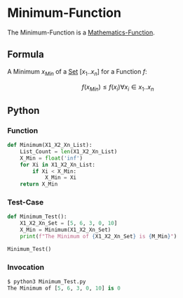 # Minimum-Function

The Minimum-Function is a [Mathematics-Function](12000060.md).

## Formula

A Minimum $x_{Min}$ of a [Set](60004.md) $[x_1..x_n]$ for a Function $f$:

$$ f(x_{Min}) \leq f(x_i) \forall x_i \in x_1..x_n $$

## Python

### Function

```python
def Minimum(X1_X2_Xn_List):
	List_Count = len(X1_X2_Xn_List)
	X_Min = float('inf')
	for Xi in X1_X2_Xn_List:
		if Xi < X_Min:
			X_Min = Xi
	return X_Min
```

### Test-Case

```python
def Minimum_Test():
	X1_X2_Xn_Set = [5, 6, 3, 0, 10]
	X_Min = Minimum(X1_X2_Xn_Set)
	print(f"The Minimum of {X1_X2_Xn_Set} is {M_Min}")

Minimum_Test()
```
### Invocation

```python
$ python3 Minimum_Test.py
The Minimum of [5, 6, 3, 0, 10] is 0
```

